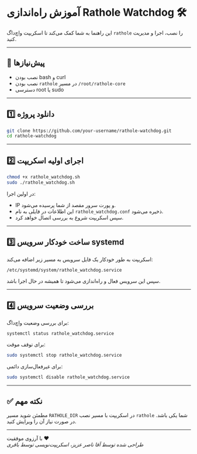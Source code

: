 # آموزش راه‌اندازی Rathole Watchdog 🛠

این راهنما به شما کمک می‌کند تا اسکریپت واچ‌داگ `rathole` را نصب، اجرا و مدیریت کنید.

---

## 🧾 پیش‌نیازها

- نصب بودن bash و curl
- نصب بودن `rathole` در مسیر `/root/rathole-core`
- دسترسی root یا sudo

---

## 1️⃣ دانلود پروژه

```bash
git clone https://github.com/your-username/rathole-watchdog.git
cd rathole-watchdog
```

---

## 2️⃣ اجرای اولیه اسکریپت

```bash
chmod +x rathole_watchdog.sh
sudo ./rathole_watchdog.sh
```

در اولین اجرا:

- IP و پورت سرور مقصد از شما پرسیده می‌شود.
- این اطلاعات در فایلی به نام `rathole_watchdog.conf` ذخیره می‌شود.
- سپس اسکریپت شروع به بررسی اتصال خواهد کرد.

---

## 3️⃣ ساخت خودکار سرویس systemd

اسکریپت به طور خودکار یک فایل سرویس به مسیر زیر اضافه می‌کند:

```
/etc/systemd/system/rathole_watchdog.service
```

سپس این سرویس فعال و راه‌اندازی می‌شود تا همیشه در حال اجرا باشد.

---

## 4️⃣ بررسی وضعیت سرویس

برای بررسی وضعیت واچ‌داگ:

```bash
systemctl status rathole_watchdog.service
```

برای توقف موقت:

```bash
sudo systemctl stop rathole_watchdog.service
```

برای غیرفعال‌سازی دائمی:

```bash
sudo systemctl disable rathole_watchdog.service
```

---

## ✅ نکته مهم

مطمئن شوید مسیر `RATHOLE_DIR` در اسکریپت با مسیر نصب `rathole` شما یکی باشد. در صورت نیاز آن را ویرایش کنید.

---

با آرزوی موفقیت ❤️  
*طراحی شده توسط آقا ناصر عزیز، اسکریپت‌نویسی توسط باقری*
